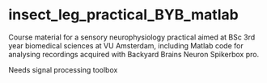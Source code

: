 # insect_leg_practical_BYB_matlab
Course material for a sensory neurophysiology practical aimed at BSc 3rd year biomedical sciences at VU Amsterdam, including Matlab code for analysing recordings acquired with Backyard Brains Neuron Spikerbox pro.

Needs signal processing toolbox

